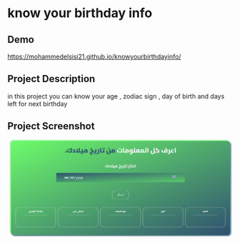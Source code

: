 # know your birthday info
<h2>Demo</h2>
<a href="https://mohammedelsisi21.github.io/knowyourbirthdayinfo/">https://mohammedelsisi21.github.io/knowyourbirthdayinfo/</a>
<h2>Project Description</h2>
<p>in this project you can know your age , zodiac sign , day of birth and days left for next birthday</p>



<h2>Project Screenshot</h2>

<img src="projectimage.png">
